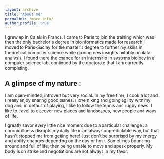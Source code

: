 ```yaml
---
layout: archive
title: "About me"
permalink: /more-info/
author_profile: true
---
```


I grew up in Calais in France. I came to Paris to join the training which was then the only bachelor's degree in bioinformatics made for research. I moved to Paris-Saclay for the master's degree to further my skills in theoretical computer science while gaining new insights notably on data analysis. I found there the chance for an internship in systems biology in a computer science lab, continued by the doctorate that I am currently completing.

## A glimpse of my nature :

I am open-minded, introvert but very social. In my free time, I cook a lot and I really enjoy sharing good dishes. I love hiking and going agility with my dog and, in default of playing, I like to follow the tennis and rugby news. I like to travel to discover new places and landscapes, new people and ways of life.

I greatly savor every little nice moment due to a particular challenge : a chronic illness disrupts my daily life in an always unpredictable way, but that hasn't stopped me from getting here! Just don't be surprised by my energy and ability changes depending on the day or hour. Sometimes bouncing around and full of life, then being unable to move and speak properly. My body is on strike and negotiations are not always in my favor.

